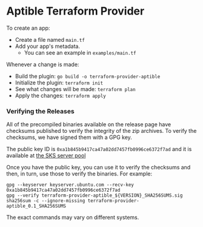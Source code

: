 # Aptible Terraform Provider

To create an app:

- Create a file named `main.tf`
- Add your app's metadata.
  - You can see an example in `examples/main.tf`

Whenever a change is made:

- Build the plugin: `go build -o terraform-provider-aptible`
- Initialize the plugin: `terraform init`
- See what changes will be made: `terraform plan`
- Apply the changes: `terraform apply`

### Verifying the Releases

All of the precompiled binaries available on the release page have checksums published to
verify the integrity of the zip archives. To verify the checksums, we have signed them with a
GPG key.

The public key ID is `0xa1b845b9417ca47a02dd7457fb0996ce6372f7ad` and it is available at [the SKS server pool](http://keyserver.ubuntu.com/pks/lookup?op=get&search=0xa1b845b9417ca47a02dd7457fb0996ce6372f7ad)

Once you have the public key, you can use it to verify the checksums and then, in turn, use
those to verify the binaries. For example:

```
gpg --keyserver keyserver.ubuntu.com --recv-key 0xa1b845b9417ca47a02dd7457fb0996ce6372f7ad
gpg --verify terraform-provider-aptible_${VERSION}_SHA256SUMS.sig
sha256sum -c --ignore-missing terraform-provider-aptible_0.1_SHA256SUMS
```

The exact commands may vary on different systems.
